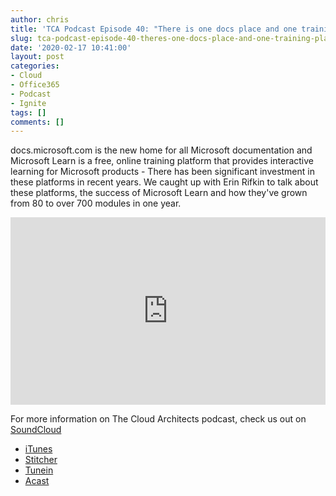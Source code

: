 ```yaml
---
author: chris
title: 'TCA Podcast Episode 40: "There is one docs place and one training place.."'
slug: tca-podcast-episode-40-theres-one-docs-place-and-one-training-place
date: '2020-02-17 10:41:00'
layout: post
categories:
- Cloud
- Office365
- Podcast
- Ignite
tags: []
comments: []
---
```


docs.microsoft.com is the new home for all Microsoft documentation and Microsoft Learn is a free, online training platform that provides interactive learning for Microsoft products - There has been significant investment in these platforms in recent years. We caught up with Erin Rifkin to talk about these platforms, the success of Microsoft Learn and how they've grown from 80 to over 700 modules in one year.

<p><iframe width="100%" height="300" scrolling="no" frameborder="no" allow="autoplay" src="https://w.soundcloud.com/player/?url=https%3A//api.soundcloud.com/tracks/762240034&color=%23ff5500&auto_play=false&hide_related=false&show_comments=true&show_user=true&show_reposts=false&show_teaser=true&visual=true"></iframe></p>

For more information on The Cloud Architects podcast, check us out on [SoundCloud](https://soundcloud.com/thecloudarchitects/)

*   [iTunes](https://itunes.apple.com/us/podcast/the-cloud-architects-podcast/id1264479296?mt=2)
*   [Stitcher](https://www.stitcher.com/podcast/the-cloud-architects/the-cloud-achitects)
*   [Tunein](https://tunein.com/radio/The-Cloud-Architects-Podcast-p1026315/)
*   [Acast](https://www.acast.com/thecloudarchitectspodcast)
